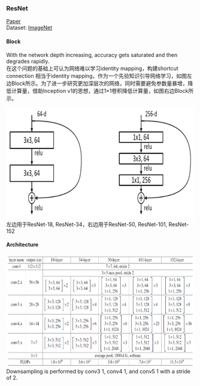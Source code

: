 ### ResNet
[Paper](https://arxiv.org/pdf/1512.03385.pdf)  
Dataset: [ImageNet](https://image-net.org/)

#### Block  
With the network depth increasing, accuracy gets saturated and then degrades rapidly.   
在这个问题的基础上可认为网络难以学习identity mapping，构建shortcut connection 相当于identity mapping，作为一个先验知识引导网络学习，如图左边Block所示。为了进一步研究更加深层次的网络，同时需要避免参数量暴增，降低计算量，借助Inception v1的思想，通过1×1卷积降低计算量，如图右边Block所示。  
<div align='center'>
  <img src='https://github.com/Luxlios/Figure/blob/main/CNN/resblock.png'height=300>
</div>
左边用于ResNet-18, ResNet-34，右边用于ResNet-50, ResNet-101, ResNet-152   

#### Architecture
<div align='center'>
  <img src='https://github.com/Luxlios/Figure/blob/main/CNN/resnet.png'height=300>
</div>
Downsampling is performed by conv3 1, conv4 1, and conv5 1 with a stride of 2.
